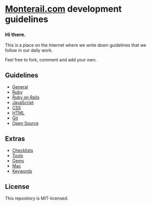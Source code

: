 # [Monterail.com](http://monterail.com) development guidelines

### Hi there.

This is a place on the Internet where we write down guidelines that we follow in our daily work.

Feel free to fork, comment and add your own.

## Guidelines

* [General](general.md)
* [Ruby](ruby.md)
* [Ruby on Rails](rails.md)
* [JavaScript](javascript.md)
* [CSS](stylesheets.md)
* [HTML](html.md)
* [Git](git.md)
* [Open Source](open_source.md)

## Extras

* [Checklists](checklist.md)
* [Tools](tools.md)
* [Gems](gems.md)
* [Mac](mac.md)
* [Keywords](keywords.md)

## License

This repository is MIT-licensed.
